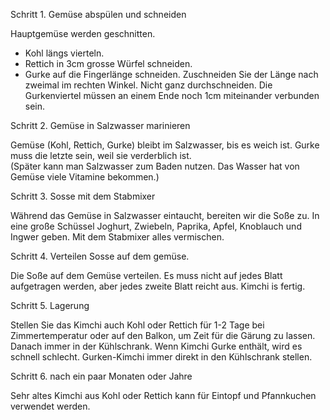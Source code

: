 Schritt 1. Gemüse abspülen und schneiden

Hauptgemüse werden geschnitten. 
- Kohl längs vierteln.
- Rettich in 3cm grosse Würfel schneiden.
- Gurke auf die Fingerlänge schneiden. Zuschneiden Sie der Länge nach zweimal im rechten Winkel. Nicht ganz durchschneiden. Die Gurkenviertel müssen an einem Ende noch 1cm miteinander verbunden sein. 

Schritt 2. Gemüse in Salzwasser marinieren

Gemüse (Kohl, Rettich, Gurke) bleibt im Salzwasser, bis es weich ist.
Gurke muss die letzte sein, weil sie verderblich ist.  
(Später kann man Salzwasser zum Baden nutzen. Das Wasser hat von Gemüse viele Vitamine bekommen.)

Schritt 3. Sosse mit dem Stabmixer

Während das Gemüse in Salzwasser eintaucht, bereiten wir die Soße zu.
In eine große Schüssel Joghurt, Zwiebeln, Paprika, Apfel, Knoblauch und Ingwer geben.
Mit dem Stabmixer alles vermischen.

Schritt 4. Verteilen Sosse auf dem gemüse.

Die Soße auf dem Gemüse verteilen. Es muss nicht auf jedes Blatt aufgetragen werden, aber jedes zweite Blatt reicht aus. Kimchi is fertig.

Schritt 5. Lagerung

Stellen Sie das Kimchi auch Kohl oder Rettich für 1-2 Tage bei Zimmertemperatur oder auf den Balkon, um Zeit für die Gärung zu lassen. Danach immer in der Kühlschrank.
Wenn Kimchi Gurke enthält, wird es schnell schlecht. Gurken-Kimchi immer direkt in den Kühlschrank stellen.

Schritt 6. nach ein paar Monaten oder Jahre

Sehr altes Kimchi aus Kohl oder Rettich kann für Eintopf und Pfannkuchen verwendet werden. 
